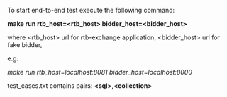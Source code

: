 To start end-to-end test execute the following command:

**make run rtb_host=\<rtb_host\> bidder_host=\<bidder_host\>**

where 
\<rtb_host\> url for rtb-exchange application,
\<bidder_host\> url for fake bidder,

e.g.

_make run rtb_host=localhost:8081 bidder_host=localhost:8000_

test_cases.txt contains pairs: **\<sql\>,\<collection\>**
